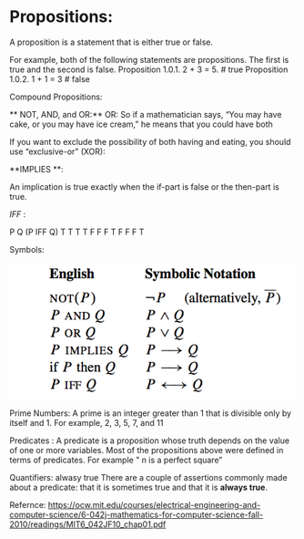 # Propositions: 

A proposition is a statement that is either true or false.

For example, both of the following statements are propositions. The first is true
and the second is false.
Proposition 1.0.1. 2 + 3 = 5. # true 
Proposition 1.0.2. 1 + 1 = 3  # false



Compound Propositions: 

** NOT, AND, and OR:** 
OR:  So if a mathematician says, “You
may have cake, or you may have ice cream,” he means that you could have both

If you want to exclude the possibility of both having and eating, you should use
“exclusive-or” (XOR):

**IMPLIES **: 

An implication is true exactly when the if-part is false or the then-part is true.

*IFF* :
  	
P Q  (P IFF Q)
T T 		T
T F 		F
F T 		F
F F 		T

Symbols:


![alt dokr_aws_ip](https://raw.githubusercontent.com/javatechy/concepts/master/screenshots/notations.png)


Prime Numbers: 
A prime is an integer
greater than 1 that is divisible only by itself and 1. For example, 2, 3, 5, 7, and 11


Predicates :
A predicate is a proposition whose truth depends on the value of one or more variables.
Most of the propositions above were defined in terms of predicates. For
example
" n is a perfect square”

Quantifiers: alwasy true
There are a couple of assertions commonly made about a predicate: that it is sometimes
true and that it is **always true**. 

Refernce:
https://ocw.mit.edu/courses/electrical-engineering-and-computer-science/6-042j-mathematics-for-computer-science-fall-2010/readings/MIT6_042JF10_chap01.pdf


